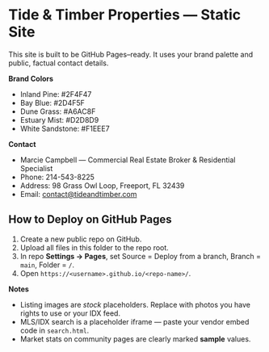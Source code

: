 # Tide & Timber Properties — Static Site

This site is built to be GitHub Pages–ready. It uses your brand palette and public, factual contact details.

**Brand Colors**
- Inland Pine: #2F4F47
- Bay Blue: #2D4F5F
- Dune Grass: #A6AC8F
- Estuary Mist: #D2D8D9
- White Sandstone: #F1EEE7

**Contact**
- Marcie Campbell — Commercial Real Estate Broker & Residential Specialist
- Phone: 214-543-8225
- Address: 98 Grass Owl Loop, Freeport, FL 32439
- Email: contact@tideandtimber.com

## How to Deploy on GitHub Pages
1. Create a new public repo on GitHub.
2. Upload all files in this folder to the repo root.
3. In repo **Settings → Pages**, set Source = Deploy from a branch, Branch = `main`, Folder = `/`.
4. Open `https://<username>.github.io/<repo-name>/`.

**Notes**
- Listing images are *stock* placeholders. Replace with photos you have rights to use or your IDX feed.
- MLS/IDX search is a placeholder iframe — paste your vendor embed code in `search.html`.
- Market stats on community pages are clearly marked **sample** values.
